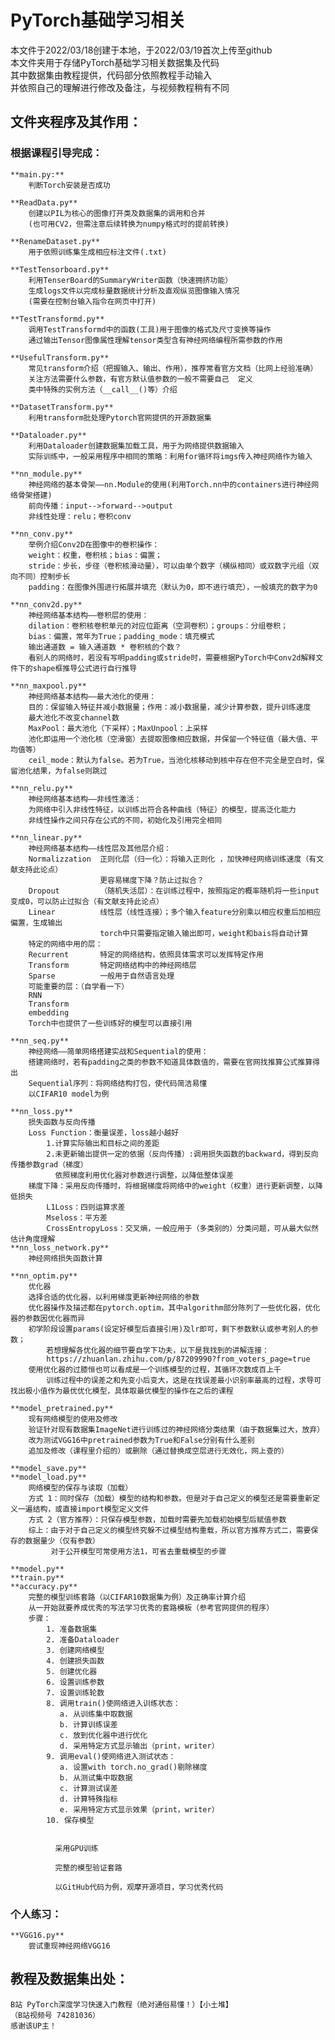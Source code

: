 # PyTorch基础学习相关
本文件于2022/03/18创建于本地，于2022/03/19首次上传至github  
本文件夹用于存储PyTorch基础学习相关数据集及代码  
其中数据集由教程提供，代码部分依照教程手动输入  
并依照自己的理解进行修改及备注，与视频教程稍有不同  

## 文件夹程序及其作用：
### 根据课程引导完成：
    **main.py:**
        判断Torch安装是否成功

    **ReadData.py**
        创建以PIL为核心的图像打开类及数据集的调用和合并
        (也可用CV2，但需注意后续转换为numpy格式时的提前转换)

    **RenameDataset.py**
        用于依照训练集生成相应标注文件(.txt)

    **TestTensorboard.py**
        利用TenserBoard的SummaryWriter函数（快速拥挤功能）
        生成logs文件以完成标量数据统计分析及直观纵览图像输入情况
        (需要在控制台输入指令在网页中打开)

    **TestTransformd.py**
        调用TestTransformd中的函数(工具)用于图像的格式及尺寸变换等操作
        通过输出Tensor图像属性理解tensor类型含有神经网络编程所需参数的作用

    **UsefulTransform.py**
        常见transform介绍（把握输入、输出、作用），推荐常看官方文档（比网上经验准确）
        关注方法需要什么参数，有官方默认值参数的一般不需要自己  定义
        类中特殊的实例方法（__call__()等）介绍
    
    **DatasetTransform.py**
        利用transform批处理Pytorch官网提供的开源数据集
    
    **Dataloader.py**
        利用Dataloader创建数据集加载工具，用于为网络提供数据输入
        实际训练中，一般采用程序中相同的策略：利用for循环将imgs传入神经网络作为输入
    
    **nn_module.py**
        神经网络的基本骨架——nn.Module的使用(利用Torch.nn中的containers进行神经网络骨架搭建) 
        前向传播：input-->forward-->output
        非线性处理：relu；卷积conv

    **nn_conv.py**
        举例介绍Conv2D在图像中的卷积操作：
        weight：权重，卷积核；bias：偏置；
        stride：步长，步径（卷积核滑动量），可以由单个数字（横纵相同）或双数字元组（双向不同）控制步长
        padding：在图像外围进行拓展并填充（默认为0，即不进行填充），一般填充的数字为0

    **nn_conv2d.py**
        神经网络基本结构——卷积层的使用：
        dilation：卷积核卷积单元的对应位距离（空洞卷积）；groups：分组卷积；
        bias：偏置，常年为True；padding_mode：填充模式
        输出通道数 = 输入通道数 * 卷积核的个数？
        看别人的网络时，若没有写明padding或stride时，需要根据PyTorch中Conv2d解释文件下的shape框推导公式进行自行推导
    
    **nn_maxpool.py**
        神经网络基本结构——最大池化的使用：
        目的：保留输入特征并减小数据量；作用：减小数据量，减少计算参数，提升训练速度
        最大池化不改变channel数
        MaxPool：最大池化（下采样）；MaxUnpool：上采样
        池化即运用一个池化核（空滑窗）去提取图像相应数据，并保留一个特征值（最大值、平均值等）
        ceil_mode：默认为false。若为True，当池化核移动到核中存在但不完全是空白时，保留池化结果，为false则跳过

    **nn_relu.py**
        神经网络基本结构——非线性激活：
        为网络中引入非线性特征，以训练出符合各种曲线（特征）的模型，提高泛化能力
        非线性操作之间只存在公式的不同，初始化及引用完全相同
    
    **nn_linear.py**
        神经网络基本结构——线性层及其他层介绍：
        Normalizzation  正则化层（归一化）：将输入正则化 ，加快神经网络训练速度（有文献支持此论点）
                        更容易梯度下降？防止过拟合？
        Dropout         （随机失活层）：在训练过程中，按照指定的概率随机将一些input变成0，可以防止过拟合（有文献支持此论点）
        Linear          线性层（线性连接）；多个输入feature分别乘以相应权重后加相应偏置，生成输出 
                        torch中只需要指定输入输出即可，weight和bais将自动计算
        特定的网络中用的层：        
        Recurrent       特定的网络结构，依照具体需求可以发挥特定作用
        Transform       特定网络结构中的神经网络层
        Sparse          一般用于自然语言处理
        可能重要的层：（自学看一下）
        RNN
        Transform
        embedding
        Torch中也提供了一些训练好的模型可以直接引用

    **nn_seq.py**
        神经网络——简单网络搭建实战和Sequential的使用：
        搭建网络时，若有padding之类的参数不知道具体数值的，需要在官网找推算公式推算得出
        Sequential序列：将网络结构打包，使代码简洁易懂
        以CIFAR10 model为例

    **nn_loss.py**
        损失函数与反向传播
        Loss Function：衡量误差，loss越小越好
            1.计算实际输出和目标之间的差距
            2.未更新输出提供一定的依据（反向传播）:调用损失函数的backward，得到反向传播参数grad（梯度）
              依照梯度利用优化器对参数进行调整，以降低整体误差
        梯度下降：采用反向传播时，将根据梯度将网络中的weight（权重）进行更新调整，以降低损失
            L1Loss：四则运算求差
            Mseloss：平方差
            CrossEntropyLoss：交叉熵，一般应用于（多类别的）分类问题，可从最大似然估计角度理解 
    **nn_loss_network.py**
        神经网络损失函数计算

    **nn_optim.py**
        优化器
        选择合适的优化器，以利用梯度更新神经网络的参数
        优化器操作及描述都在pytorch.optim，其中algorithm部分陈列了一些优化器，优化器的参数因优化器而异
        初学阶段设置params(设定好模型后直接引用)及lr即可，剩下参数默认或参考别人的参数；
            若想理解各优化器的细节要自学下功夫，以下是我找到的讲解连接：
            https://zhuanlan.zhihu.com/p/87209990?from_voters_page=true
        使用优化器的过膝恒也可以看成是一个训练模型的过程，其循环次数成百上千
            训练过程中的误差之和先变小后变大，这是在找误差最小识别率最高的过程，求导可找出极小值作为最优优化模型，具体取最优模型的操作在之后的课程

    **model_pretrained.py**
        现有网络模型的使用及修改
        验证针对现有数据集ImageNet进行训练过的神经网络分类结果（由于数据集过大，放弃）
        改为测试VGG16中pretrained参数为True和False分别有什么差别
        追加及修改（课程里介绍的）或删除（通过替换成空层进行无效化，网上查的）
        
    **model_save.py**
    **model_load.py**
        网络模型的保存与读取（加载）
        方式 1：同时保存（加载）模型的结构和参数。但是对于自己定义的模型还是需要重新定义一遍结构，或直接import模型定义文件
        方式 2（官方推荐）：只保存模型参数，加载时需要先加载初始模型后赋值参数
        综上：由于对于自己定义的模型终究躲不过模型结构重载，所以官方推荐方式二，需要保存的数据量少（仅有参数）
             对于公开模型可常使用方法1，可省去重载模型的步骤

    **model.py**
    **train.py**
    **accuracy.py**
        完整的模型训练套路（以CIFAR10数据集为例）及正确率计算介绍
        从一开始就要养成优秀的写法学习优秀的套路模板（参考官网提供的程序）
        步骤：
            1. 准备数据集
            2. 准备Dataloader
            3. 创建网络模型
            4. 创建损失函数
            5. 创建优化器
            6. 设置训练参数
            7. 设置训练轮数
            8. 调用train()使网络进入训练状态： 
               a. 从训练集中取数据
               b. 计算训练误差
               c. 放到优化器中进行优化
               d. 采用特定方式显示输出（print，writer）
            9. 调用eval()使网络进入测试状态：
               a. 设置with torch.no_grad()剔除梯度
               b. 从测试集中取数据
               c. 计算测试误差
               d. 计算特殊指标
               e. 采用特定方式显示效果（print，writer）
            10. 保存模型
            

              采用GPU训练

              完整的模型验证套路

              以GitHub代码为例，观摩开源项目，学习优秀代码
        

### 个人练习：
    **VGG16.py**
        尝试重现神经网络VGG16


## 教程及数据集出处：
    B站 PyTorch深度学习快速入门教程（绝对通俗易懂！）【小土堆】
    （B站视频号 74281036）
    感谢该UP主！
